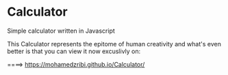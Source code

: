 # Calculator
Simple calculator written in Javascript

This Calculator represents the epitome of human creativity
and what's even better is that you can view it now excuslivly on:

====> https://mohamedzribi.github.io/Calculator/